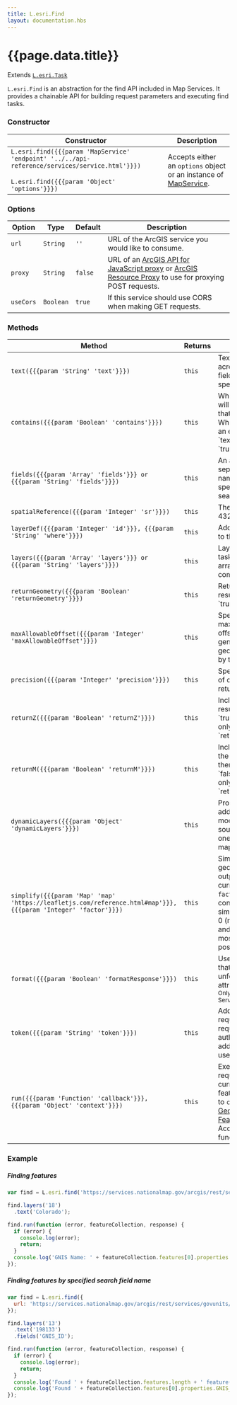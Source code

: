 ```yaml
---
title: L.esri.Find
layout: documentation.hbs
---
```


# {{page.data.title}}

Extends [`L.esri.Task`]({{assets}}api-reference/tasks/task.html)

`L.esri.Find` is an abstraction for the find API included in Map Services. It provides a chainable API for building request parameters and executing find tasks.

### Constructor

<table>
    <thead>
        <tr>
            <th>Constructor</th>
            <th>Description</th>
        </tr>
    </thead>
    <tbody>
        <tr>
            <td>
                <code>L.esri.find({{{param 'MapService' 'endpoint' '../../api-reference/services/service.html'}}})</code><br><br>
                <code>L.esri.find({{{param 'Object' 'options'}}})</code>
            </td>
            <td>Accepts either an <code>options</code> object or an instance of <a href="{{assets}}/api-reference/services/map-service.html">MapService</a>.</td>
        </tr>
    </tbody>
</table>

### Options

| Option | Type | Default | Description |
| --- | --- | --- | --- |
| `url` | `String` | `''` | URL of the ArcGIS service you would like to consume. |
| `proxy` | `String` | `false` | URL of an [ArcGIS API for JavaScript proxy](https://developers.arcgis.com/javascript/jshelp/ags_proxy.html) or [ArcGIS Resource Proxy](https://github.com/Esri/resource-proxy) to use for proxying POST requests. |
| `useCors` | `Boolean` | `true` | If this service should use CORS when making GET requests. |

### Methods

<table>
    <thead>
        <tr>
            <th>Method</th>
            <th>Returns</th>
            <th>Description</th>
        </tr>
    </thead>
    <tbody>
        <tr>
            <td><code>text({{{param 'String' 'text'}}})</code></td>
            <td><code>this</code></td>
            <td>Text that is searched across the layers and fields the user specifies.</td>
        </tr>
        <tr>
            <td><code>contains({{{param 'Boolean' 'contains'}}})</code></td>
            <td><code>this</code></td>
            <td>When `true` find task will search for a value that contains the `text`. When `false` it will do an exact match on the `text` string. Default is `true`.</td>
        </tr>
        <tr>
            <td><code>fields({{{param 'Array' 'fields'}}} or {{{param 'String' 'fields'}}})</code></td>
            <td><code>this</code></td>
            <td>An array or comma-separated list of field names to search. If not specified, all fields are searched.</td>
        </tr>
        <tr>
            <td><code>spatialReference({{{param 'Integer' 'sr'}}})</code></td>
            <td><code>this</code></td>
            <td>The well known ID (ex. 4326) for the results.</td>
        </tr>
        <tr>
            <td><code>layerDef({{{param 'Integer' 'id'}}}, {{{param 'String' 'where'}}})</code></td>
            <td><code>this</code></td>
            <td>Add a layer definition to the find task.</td>
        </tr>
        <tr>
            <td><code>layers({{{param 'Array' 'layers'}}} or {{{param 'String' 'layers'}}})</code></td>
            <td><code>this</code></td>
            <td>Layers to perform find task on. Accepts an array of layer IDs or comma-separated list.</td>
        </tr>
        <tr>
            <td><code>returnGeometry({{{param 'Boolean' 'returnGeometry'}}})</code></td>
            <td><code>this</code></td>
            <td>Return geometry with results. Default is `true`.</td>
        </tr>
        <tr>
            <td><code>maxAllowableOffset({{{param 'Integer' 'maxAllowableOffset'}}})</code></td>
            <td><code>this</code></td>
            <td>Specifies the maximum allowable offset to be used for generalizing geometries returned by the `find` task.</td>
        </tr>
        <tr>
            <td><code>precision({{{param 'Integer' 'precision'}}})</code></td>
            <td><code>this</code></td>
            <td>Specifies the number of decimal places in returned geometries.</td>
        </tr>
        <tr>
            <td><code>returnZ({{{param 'Boolean' 'returnZ'}}})</code></td>
            <td><code>this</code></td>
            <td>Include Z values in the results. Default value is `true`. This parameter only applies if `returnGeometry=true`.</td>
        </tr>
        <tr>
            <td><code>returnM({{{param 'Boolean' 'returnM'}}})</code></td>
            <td><code>this</code></td>
            <td>Includes M values if the features have them. Default value is `false`. This parameter only applies if `returnGeometry=true`.</td>
        </tr>
        <tr>
            <td><code>dynamicLayers({{{param 'Object' 'dynamicLayers'}}})</code></td>
            <td><code>this</code></td>
            <td>Property used for adding new layers or modifying the data source of existing ones in the current map service.</td>
        </tr>
        <tr>
            <td><code>simplify({{{param 'Map' 'map' 'https://leafletjs.com/reference.html#map'}}},  {{{param 'Integer' 'factor'}}})</code></td>
            <td><code>this</code></td>
            <td>Simplify the geometries of the output features for the current map view. the <code>factor</code> parameter controls the amount of simplification between 0 (no simplification) and 1 (simplify to the most basic shape possible).</td>
        </tr>
        <tr>
            <td><code>format({{{param 'Boolean' 'formatResponse'}}})</code></td>
            <td><code>this</code></td>
            <td>Use <code>false</code> to ensure that the server returns unformatted feature attributes.<br><small>Only available for ArcGIS Server 10.5+.</small></td>
        </tr>
        <tr>
            <td><code>token({{{param 'String' 'token'}}})</code></td>
            <td><code>this</code></td>
            <td>Adds a token to this request if the service requires authentication. Will be added automatically if used with a service.</td>
        </tr>
        <tr>
            <td><code>run({{{param 'Function' 'callback'}}}, {{{param 'Object' 'context'}}})</code></td>
            <td><code>this</code></td>
            <td>Exectues the find request with the current parameters, features will be passed to <code>callback</code> as a <a href="https://tools.ietf.org/html/rfc7946#section-3.3">GeoJSON FeatureCollection</a>. Accepts an optional function context.</td>
        </tr>
    </tbody>
</table>

### Example

##### Finding features

```js
var find = L.esri.find('https://services.nationalmap.gov/arcgis/rest/services/govunits/MapServer');

find.layers('18')
  .text('Colorado');

find.run(function (error, featureCollection, response) {
  if (error) {
    console.log(error);
    return;
  }
  console.log('GNIS Name: ' + featureCollection.features[0].properties.GNIS_NAME);
});
```

##### Finding features by specified search field name

```js
var find = L.esri.find({
  url: 'https://services.nationalmap.gov/arcgis/rest/services/govunits/MapServer'
});

find.layers('13')
  .text('198133')
  .fields('GNIS_ID');

find.run(function (error, featureCollection, response) {
  if (error) {
    console.log(error);
    return;
  }
  console.log('Found ' + featureCollection.features.length + ' feature(s)');
  console.log('Found ' + featureCollection.features[0].properties.GNIS_NAME + ' in ' + featureCollection.features[0].properties.STATE_NAME);
});
```

